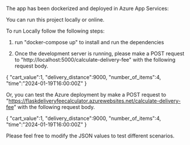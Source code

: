 The app has been dockerized and deployed in Azure App Services:

You can run this project locally or online.


To run Locally follow the following steps:
1. run "docker-compose up" to install and run the dependencies


2. Once the development server is running, please make a POST request to "http://localhost:5000/calculate-delivery-fee" with the following request body.

{
   "cart_value":1,
   "delivery_distance":9000,
   "number_of_items":4,
   "time":"2024-01-19T16:00:00Z"
}

Or, you can test the Azure deployment by make a POST request to "https://flaskdeliveryfeecalculator.azurewebsites.net/calculate-delivery-fee" with the following request body.

{
   "cart_value":1,
   "delivery_distance":9000,
   "number_of_items":4,
   "time":"2024-01-19T16:00:00Z"
}

Please feel free to modify the JSON values to test different scenarios.